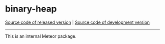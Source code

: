 # binary-heap
[Source code of released version](https://github.com/meteor/meteor/tree/master/packages/binary-heap) | [Source code of development version](https://github.com/meteor/meteor/tree/devel/packages/binary-heap)
***

This is an internal Meteor package.